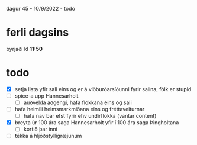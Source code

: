 dagur 45 - 10/9/2022 - todo

# ferli dagsins
byrjaði kl **11:50**

# todo
- [x] setja lista yfir sali eins og er á viðburðarsíðunni fyrir salina, fólk er stupid
- [ ] spice-a upp Hannesarholt
  - [ ] auðvelda aðgengi, hafa flokkana eins og sali
- [ ] hafa heimili heimsmarkmiðana eins og fréttaveiturnar 
  - [ ] hafa nav bar efst fyrir ehv undirflokka (vantar content)
- [x] breyta úr 100 ára saga Hannesarholt yfir í 100 ára saga Þingholtana
  - [ ] kortið þar inni
- [ ] tékka á hljóðstylligræjunum